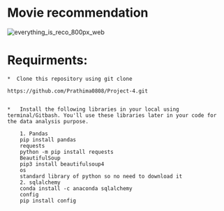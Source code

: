 # Movie recommendation


![everything_is_reco_800px_web](https://user-images.githubusercontent.com/110397465/213392639-60a5186b-cd73-45ba-bf35-0d90d481d294.jpg)

# Requirments:

    *  Clone this repository using git clone

    https://github.com/Prathima0808/Project-4.git


    *   Install the following libraries in your local using terminal/Gitbash. You'll use these libraries later in your code for the data analysis purpose.

        1. Pandas
        pip install pandas
        requests
        python -m pip install requests
        BeautifulSoup
        pip3 install beautifulsoup4
        os
        standard library of python so no need to download it
        2. sqlalchemy
        conda install -c anaconda sqlalchemy
        config
        pip install config
   





    





